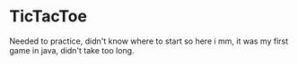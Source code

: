 # TicTacToe
 Needed to practice, didn't know where to start so here i mm, it was my first game in java, didn't take too long.


